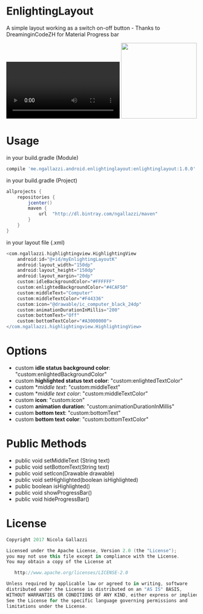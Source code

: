 # EnlightingLayout
A simple layout working as a switch on-off button - Thanks to DreaminginCodeZH for Material Progress bar

![Demo video](https://github.com/ngallazzi/HighlightingView/blob/master/demo.mp4)
<a href="https://github.com/ngallazzi/HighlightingView/blob/master/Screenshot_20171124-173501.png">
	<img src="https://github.com/ngallazzi/HighlightingView/blob/master/Screenshot_20171124-173501.png" width="200" >
</a>


# Usage

in your build.gradle (Module)
```groovy
compile 'me.ngallazzi.android.enlightinglayout:enlightinglayout:1.0.0'
```

in your build.gradle (Project)
```groovy
allprojects {
    repositories {
        jcenter()
        maven {
            url  "http://dl.bintray.com/ngallazzi/maven"
        }
    }
}
```
in your layout file (.xml)
```groovy
<com.ngallazzi.highlightingview.HighlightingView
	android:id="@+id/myEnlightingLayoutK"
	android:layout_width="150dp"
	android:layout_height="150dp"
	android:layout_margin="20dp"
	custom:idleBackgroundColor="#FFFFFF"
	custom:enlightedBackgroundColor="#4CAF50"
	custom:middleText="Computer"
	custom:middleTextColor="#F44336"
	custom:icon="@drawable/ic_computer_black_24dp"
	custom:animationDurationInMillis="200"
	custom:bottomText="Off"
	custom:bottomTextColor="#A3000000">
</com.ngallazzi.highlightingview.HighlightingView>
```
# Options

 - custom **idle status background color**: "custom:enlightedBackgroundColor"
 - custom **highlighted status text color**: "custom:enlightedTextColor"
 - custom **middle text*: "custom:middleText"
 - custom **middle text color*: "custom:middleTextColor"
 - custom **icon**: "custom:icon"
 - custom **animation duration**: "custom:animationDurationInMillis"
 - custom **bottom text**: "custom:bottomText"
 - custom **bottom text color**: "custom:bottomTextColor"
 
# Public Methods

 - public void setMiddleText (String text)
 - public void setBottomText(String text)
 - public void setIcon(Drawable drawable)
 - public void setHighlighted(boolean isHighlighted)
 - public boolean isHighlighted()
 - public void showProgressBar()
 - public void hideProgressBar()
 
 # License
```groovy 
Copyright 2017 Nicola Gallazzi

Licensed under the Apache License, Version 2.0 (the "License");
you may not use this file except in compliance with the License.
You may obtain a copy of the License at

   http://www.apache.org/licenses/LICENSE-2.0

Unless required by applicable law or agreed to in writing, software
distributed under the License is distributed on an "AS IS" BASIS,
WITHOUT WARRANTIES OR CONDITIONS OF ANY KIND, either express or implied.
See the License for the specific language governing permissions and
limitations under the License.
```
